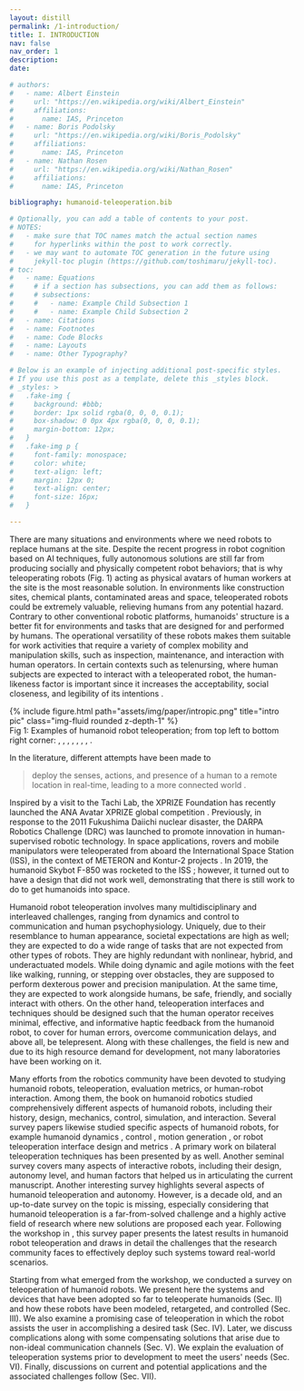 ```yaml
---
layout: distill
permalink: /1-introduction/
title: I. INTRODUCTION
nav: false
nav_order: 1
description:
date:

# authors:
#   - name: Albert Einstein
#     url: "https://en.wikipedia.org/wiki/Albert_Einstein"
#     affiliations:
#       name: IAS, Princeton
#   - name: Boris Podolsky
#     url: "https://en.wikipedia.org/wiki/Boris_Podolsky"
#     affiliations:
#       name: IAS, Princeton
#   - name: Nathan Rosen
#     url: "https://en.wikipedia.org/wiki/Nathan_Rosen"
#     affiliations:
#       name: IAS, Princeton

bibliography: humanoid-teleoperation.bib

# Optionally, you can add a table of contents to your post.
# NOTES:
#   - make sure that TOC names match the actual section names
#     for hyperlinks within the post to work correctly.
#   - we may want to automate TOC generation in the future using
#     jekyll-toc plugin (https://github.com/toshimaru/jekyll-toc).
# toc:
#   - name: Equations
#     # if a section has subsections, you can add them as follows:
#     # subsections:
#     #   - name: Example Child Subsection 1
#     #   - name: Example Child Subsection 2
#   - name: Citations
#   - name: Footnotes
#   - name: Code Blocks
#   - name: Layouts
#   - name: Other Typography?

# Below is an example of injecting additional post-specific styles.
# If you use this post as a template, delete this _styles block.
# _styles: >
#   .fake-img {
#     background: #bbb;
#     border: 1px solid rgba(0, 0, 0, 0.1);
#     box-shadow: 0 0px 4px rgba(0, 0, 0, 0.1);
#     margin-bottom: 12px;
#   }
#   .fake-img p {
#     font-family: monospace;
#     color: white;
#     text-align: left;
#     margin: 12px 0;
#     text-align: center;
#     font-size: 16px;
#   }

---
```



There are many situations and environments where we need robots to replace humans at the site.
Despite the recent progress in robot cognition based on AI techniques, fully autonomous solutions are still far from producing socially and physically competent robot behaviors; that is why teleoperating robots (Fig. 1) acting as physical avatars of human workers at the site is the most reasonable solution.
In environments like construction sites, chemical plants, contaminated areas and space, teleoperated robots could be extremely valuable, relieving humans from any potential hazard.
Contrary to other conventional robotic platforms, humanoids' structure is a better fit for environments and tasks that are designed for and performed by humans. The operational versatility of these robots makes them suitable for work activities that require a variety of complex mobility and manipulation skills, such as inspection, maintenance, and interaction with human operators.
In certain contexts such as telenursing, where human subjects are expected to interact with a teleoperated robot, the human-likeness factor is important since it increases the acceptability, social closeness, and legibility of its intentions <d-cite key="dragan2013a"></d-cite>.

<div class="row">
    <div class="col-sm mt-3 mt-md-0">
        {% include figure.html path="assets/img/paper/intropic.png" title="intro pic" class="img-fluid rounded z-depth-1" %}
    </div>
</div>
<div class="caption">
Fig 1: Examples of humanoid robot teleoperation; from top left to bottom right corner: <d-cite key="ramos2018"></d-cite>, <d-cite key="darvish2019"></d-cite>, <d-cite key="penco2019"></d-cite>, <d-cite key="ishiguro2020bilateral"></d-cite>, <d-cite key="jorgensen2019"></d-cite>, <d-cite key="abi2018"></d-cite>, <d-cite key="kim2013"></d-cite>, <d-cite key="Cisneros2022Team"></d-cite>.
</div>


In the literature, different attempts have been made to
> deploy the senses, actions, and presence of a human to a remote location in real-time, leading to a more connected world <d-cite key="AnaAvatarXprize"></d-cite>.

Inspired by a visit to the Tachi Lab, the XPRIZE Foundation has recently launched the ANA Avatar XPRIZE global competition <d-cite key="AnaAvatarXprize"></d-cite>.
Previously, in response to the 2011 Fukushima Daiichi nuclear disaster, the DARPA Robotics Challenge (DRC) was launched to promote innovation in human-supervised robotic technology.
In space applications, rovers and mobile manipulators were teleoperated from aboard the International Space Station (ISS), in the context of METERON and Kontur-2 projects <d-cite key="kontur-meteron"></d-cite>. In 2019, the humanoid Skybot F-850 was rocketed to the ISS <d-cite key="skybot2019"></d-cite>; however, it turned out to have a design that did not work well, demonstrating that there is still work to do to get humanoids into space.


<!-- % challenegs -->
Humanoid robot teleoperation involves many multidisciplinary and interleaved challenges, ranging from dynamics and control to communication and human psychophysiology. Uniquely, due to their resemblance to human appearance, societal expectations are high as well;
they are expected to do a wide range of tasks that are not expected from other types of robots. They are highly redundant with nonlinear, hybrid, and underactuated models.
While doing dynamic and agile motions with the feet like walking, running, or stepping over obstacles, they are supposed to perform dexterous power and precision manipulation.
At the same time,
they are expected to work alongside humans, be safe, friendly, and socially interact with others.
On the other hand, teleoperation interfaces and techniques should be designed such that the human operator receives minimal, effective, and informative haptic feedback from the humanoid robot, to cover for human errors, overcome communication delays, and above all, be telepresent. Along with these challenges, the field is new and due to its high resource demand for development, not many laboratories have been working on it.

<!-- % comparison -->
Many efforts from the robotics community have been devoted to studying humanoid robots, teleoperation, evaluation metrics, or human-robot interaction.
Among them, the book on humanoid robotics <d-cite key="goswami2019humanoid"></d-cite> studied comprehensively different aspects of humanoid robots, including their history, design, mechanics, control, simulation, and interaction. 
Several survey papers likewise studied specific aspects of humanoid robots, for example humanoid dynamics <d-cite key="sugihara2020survey"></d-cite>, control <d-cite key="yamamoto2020survey"></d-cite>, motion generation <d-cite key="Tazaki2020survey"></d-cite>, or robot teleoperation interface design and metrics <d-cite key="de2009survey"></d-cite>.
A primary work on bilateral teleoperation techniques has been presented by <d-cite key="hokayem2006bilateral"></d-cite> as well. 
Another seminal survey <d-cite key="Goodrich2007Survey"></d-cite> covers many aspects of interactive robots, including their design, autonomy level, and human factors that helped us in articulating the current manuscript.
Another interesting survey <d-cite key="goodrich2013teleoperation"></d-cite> highlights several aspects of humanoid teleoperation and autonomy.
However, <d-cite key="goodrich2013teleoperation"></d-cite> is a decade old, and an up-to-date survey on the topic is missing, especially considering that humanoid teleoperation is a far-from-solved challenge and a highly active field of research where new solutions are proposed each year.
Following the workshop in <d-cite key="workshop2019"></d-cite>, this survey paper presents the latest results in humanoid robot teleoperation and draws in detail the challenges that the research community faces to effectively deploy such systems toward real-world scenarios.



Starting from what emerged from the workshop, we conducted a survey on teleoperation of humanoid robots. We present here the systems and devices that have been adopted so far to teleoperate humanoids (Sec. II) and how these robots have been modeled, retargeted, and controlled (Sec. III). We also examine a
promising case of teleoperation in which the robot assists the user in accomplishing a desired task (Sec. IV). 
Later, we discuss complications along with some compensating solutions that arise due to non-ideal communication channels (Sec. V).
We explain the evaluation of teleoperation systems prior to development to meet the users' needs (Sec. VI). 
Finally, discussions on current and potential applications and the associated challenges follow (Sec. VII).  
